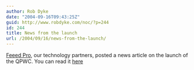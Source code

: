 ```yaml
---
author: Rob Dyke
date: "2004-09-16T09:43:25Z"
guid: http://www.robdyke.com/noc/?p=244
id: 244
title: News from the launch
url: /2004/09/16/news-from-the-launch/
---
```

[Feeed Pro](http://www.feeedpro.net/), our technology partners, posted a news article on the launch of the QPWC. You can read it [here](http://www.feeedpro.net/index.php?name=News&file=article&sid=2)